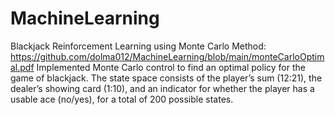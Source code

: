 # MachineLearning
Blackjack Reinforcement Learning using Monte Carlo Method: https://github.com/dolma012/MachineLearning/blob/main/monteCarloOptimal.pdf
  Implemented Monte Carlo control to find an optimal policy for the game of blackjack. The state space consists of the player’s sum (12:21), the dealer’s showing card (1:10), and an indicator for whether the player has a usable ace (no/yes), for a total of 200 possible states. 
